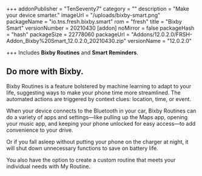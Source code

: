 +++
addonPublisher = "TenSeventy7"
category = ""
description = "Make your device smarter."
imageUrl = "/uploads/bixby-smart.png"
packageName = "io.tns.fresh.bixby.smart"
rom = "fresh"
title = "Bixby Smart"
versionNumber = 20210430
[addon]
noMirror = false
packageHash = "hash"
packageSize = 22778060
packageUrl = "Addons/12.0.2.0/FRSH-Addon_Bixby%20Smart_12.0.2.0_20210430.zip"
versionName = "12.0.2.0"

+++
Includes **Bixby Routines** and **Smart Reminders**.

## Do more with Bixby.

Bixby Routines is a feature bolstered by machine learning to adapt to your life, suggesting ways to make your phone time more streamlined. The automated actions are triggered by context clues: location, time, or event.

When your device connects to the Bluetooth in your car, Bixby Routines can do a variety of apps and settings—like pulling up the Maps app, opening your music app, and keeping your phone unlocked for easy access—to add convenience to your drive.

Or if you fall asleep without putting your phone on the charger at night, it will shut down unnecessary functions to save on battery life. 

You also have the option to create a custom routine that meets your individual needs with My Routine.